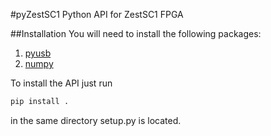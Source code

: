 #pyZestSC1
Python API for ZestSC1 FPGA

##Installation
You will need to install the following packages:
1. [pyusb](https://github.com/walac/pyusb)
2. [numpy](http://www.numpy.org/)

To install the API just run
```bash
pip install .
```
in the same directory setup.py is located.
